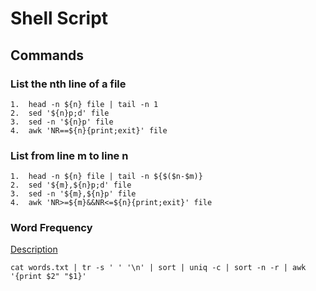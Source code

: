 # Shell Script

## Commands

### List the nth line of a file
```shell
1.  head -n ${n} file | tail -n 1
2.  sed '${n}p;d' file
3.  sed -n '${n}p' file
4.  awk 'NR==${n}{print;exit}' file
```

### List from line m to line n
```
1.  head -n ${n} file | tail -n ${$($n-$m)}
2.  sed '${m},${n}p;d' file
3.  sed -n '${m},${n}p' file
4.  awk 'NR>=${m}&&NR<=${n}{print;exit}' file
```

### Word Frequency
[Description](https://leetcode.com/problems/word-frequency/)

```
cat words.txt | tr -s ' ' '\n' | sort | uniq -c | sort -n -r | awk '{print $2" "$1}'
```